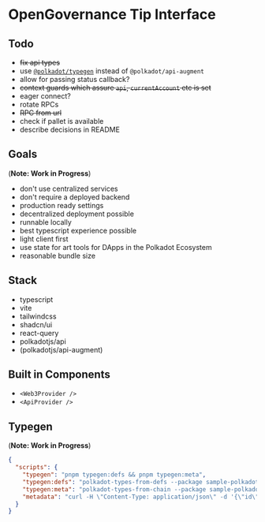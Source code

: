 # OpenGovernance Tip Interface

## Todo

- ~~fix api types~~
- use [`@polkadot/typegen`](https://polkadot.js.org/docs/api/examples/promise/typegen) instead of `@polkadot/api-augment`
- allow for passing status callback?
- ~~context guards which assure `api`, `currentAccount` etc is set~~
- eager connect?
- rotate RPCs
- ~~RPC from url~~
- check if pallet is available
- describe decisions in README


## Goals

(**Note: Work in Progress**)

- don't use centralized services
- don't require a deployed backend
- production ready settings
- decentralized deployment possible
- runnable locally
- best typescript experience possible
- light client first
- use state for art tools for DApps in the Polkadot Ecosystem
- reasonable bundle size

## Stack

- typescript
- vite
- tailwindcss
- shadcn/ui
- react-query
- polkadotjs/api
- (polkadotjs/api-augment)

## Built in Components

- `<Web3Provider />`
- `<ApiProvider />`

## Typegen

(**Note: Work in Progress**)

```json
{
  "scripts": {
    "typegen": "pnpm typegen:defs && pnpm typegen:meta",
    "typegen:defs": "polkadot-types-from-defs --package sample-polkadotjs-typegen/interfaces --input ./src/interfaces --endpoint ./metadata.json",
    "typegen:meta": "polkadot-types-from-chain --package sample-polkadotjs-typegen/interfaces --endpoint ./metadata.json --output ./src/interfaces",
    "metadata": "curl -H \"Content-Type: application/json\" -d '{\"id\":\"1\", \"jsonrpc\":\"2.0\", \"method\": \"state_getMetadata\", \"params\":[]}' http://localhost:9944 > metadata.json"
  }
}
```
